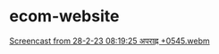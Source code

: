 # ecom-website
[Screencast from 28-2-23 08:19:25 अपराह्न +0545.webm](https://user-images.githubusercontent.com/51049096/221885408-80863b4c-db5c-4e72-a577-26af38435e75.webm)
